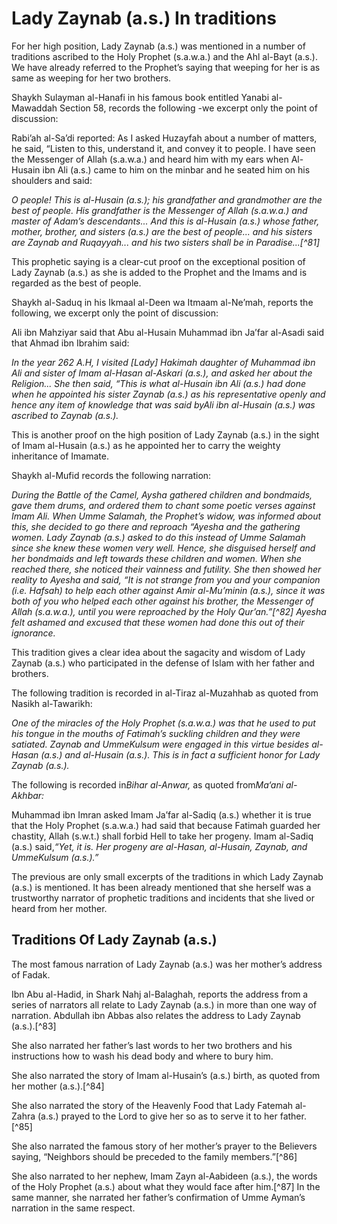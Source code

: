 Lady Zaynab (a.s.) In traditions
================================

For her high position, Lady Zaynab (a.s.) was mentioned in a number of
traditions ascribed to the Holy Prophet (s.a.w.a.) and the Ahl al-Bayt
(a.s.). We have already referred to the Prophet’s saying that weeping
for her is as same as weeping for her two brothers.

Shaykh Sulayman al-Hanafi in his famous book entitled Yanabi al-Mawaddah
Section 58, records the following -we excerpt only the point of
discussion:

Rabi’ah al-Sa’di reported: As I asked Huzayfah about a number of
matters, he said, “Listen to this, understand it, and convey it to
people. I have seen the Messenger of Allah (s.a.w.a.) and heard him with
my ears when Al-Husain ibn Ali (a.s.) came to him on the minbar and he
seated him on his shoulders and said:

*O people! This is al-Husain (a.s.); his grandfather and grandmother are
the best of people. His grandfather is the Messenger of Allah (s.a.w.a.)
and master of Adam’s descendants... And this is al-Husain (a.s.) whose
father, mother, brother, and sisters (a.s.) are the best of people...
and his sisters are Zaynab and Ruqayyah... and his two sisters shall be
in Paradise...[^81]*

This prophetic saying is a clear-cut proof on the exceptional position
of Lady Zaynab (a.s.) as she is added to the Prophet and the Imams and
is regarded as the best of people.

Shaykh al-Saduq in his Ikmaal al-Deen wa Itmaam al-Ne’mah, reports the
following, we excerpt only the point of discussion:

Ali ibn Mahziyar said that Abu al-Husain Muhammad ibn Ja’far al-Asadi
said that Ahmad ibn Ibrahim said:

*In the year 262 A.H, I visited [Lady] Hakimah daughter of Muhammad ibn
Ali and sister of Imam al-Hasan al-Askari (a.s.), and asked her about
the Religion... She then said, “This is what al-Husain ibn Ali (a.s.)
had done when he appointed his sister Zaynab (a.s.) as his
representative openly and hence any item of knowledge that was said
byAli ibn al-Husain (a.s.) was ascribed to Zaynab (a.s.).*

This is another proof on the high position of Lady Zaynab (a.s.) in the
sight of Imam al-Husain (a.s.) as he appointed her to carry the weighty
inheritance of Imamate.

Shaykh al-Mufid records the following narration:

*During the Battle of the Camel, Aysha gathered children and bondmaids,
gave them drums, and ordered them to chant some poetic verses against
Imam Ali. When Umme Salamah, the Prophet’s widow, was informed about
this, she decided to go there and reproach “Ayesha and the gathering
women. Lady Zaynab (a.s.) asked to do this instead of Umme Salamah since
she knew these women very well. Hence, she disguised herself and her
bondmaids and left towards these children and women. When she reached
there, she noticed their vainness and futility. She then showed her
reality to Ayesha and said, “It is not strange from you and your
companion (i.e. Hafsah) to help each other against Amir al-Mu’minin
(a.s.), since it was both of you who helped each other against his
brother, the Messenger of Allah (s.a.w.a.), until you were reproached by
the Holy Qur’an.”[^82] Ayesha felt ashamed and excused that these women
had done this out of their ignorance.*

This tradition gives a clear idea about the sagacity and wisdom of Lady
Zaynab (a.s.) who participated in the defense of Islam with her father
and brothers.

The following tradition is recorded in al-Tiraz al-Muzahhab as quoted
from Nasikh al-Tawarikh:

*One of the miracles of the Holy Prophet (s.a.w.a.) was that he used to
put his tongue in the mouths of Fatimah’s suckling children and they
were satiated. Zaynab and UmmeKulsum were engaged in this virtue besides
al-Hasan (a.s.) and al-Husain (a.s.). This is in fact a sufficient honor
for Lady Zaynab (a.s.).*

The following is recorded in*Bihar al-Anwar,* as quoted from*Ma‘ani
al-Akhbar:*

Muhammad ibn Imran asked Imam Ja’far al-Sadiq (a.s.) whether it is true
that the Holy Prophet (s.a.w.a.) had said that because Fatimah guarded
her chastity, Allah (s.w.t.) shall forbid Hell to take her progeny. Imam
al-Sadiq (a.s.) said,*“Yet, it is. Her progeny are al-Hasan, al-Husain,
Zaynab, and UmmeKulsum (a.s.).”*

The previous are only small excerpts of the traditions in which Lady
Zaynab (a.s.) is mentioned. It has been already mentioned that she
herself was a trustworthy narrator of prophetic traditions and incidents
that she lived or heard from her mother.

Traditions Of Lady Zaynab (a.s.)
--------------------------------

The most famous narration of Lady Zaynab (a.s.) was her mother’s address
of Fadak.

Ibn Abu al-Hadid, in Shark Nahj al-Balaghah, reports the address from a
series of narrators all relate to Lady Zaynab (a.s.) in more than one
way of narration. Abdullah ibn Abbas also relates the address to Lady
Zaynab (a.s.).[^83]

She also narrated her father’s last words to her two brothers and his
instructions how to wash his dead body and where to bury him.

She also narrated the story of Imam al-Husain’s (a.s.) birth, as quoted
from her mother (a.s.).[^84]

She also narrated the story of the Heavenly Food that Lady Fatemah
al-Zahra (a.s.) prayed to the Lord to give her so as to serve it to her
father.[^85]

She also narrated the famous story of her mother’s prayer to the
Believers saying, “Neighbors should be preceded to the family
members.”[^86]

She also narrated to her nephew, Imam Zayn al-Aabideen (a.s.), the words
of the Holy Prophet (a.s.) about what they would face after him.[^87] In
the same manner, she narrated her father’s confirmation of Umme Ayman’s
narration in the same respect.


